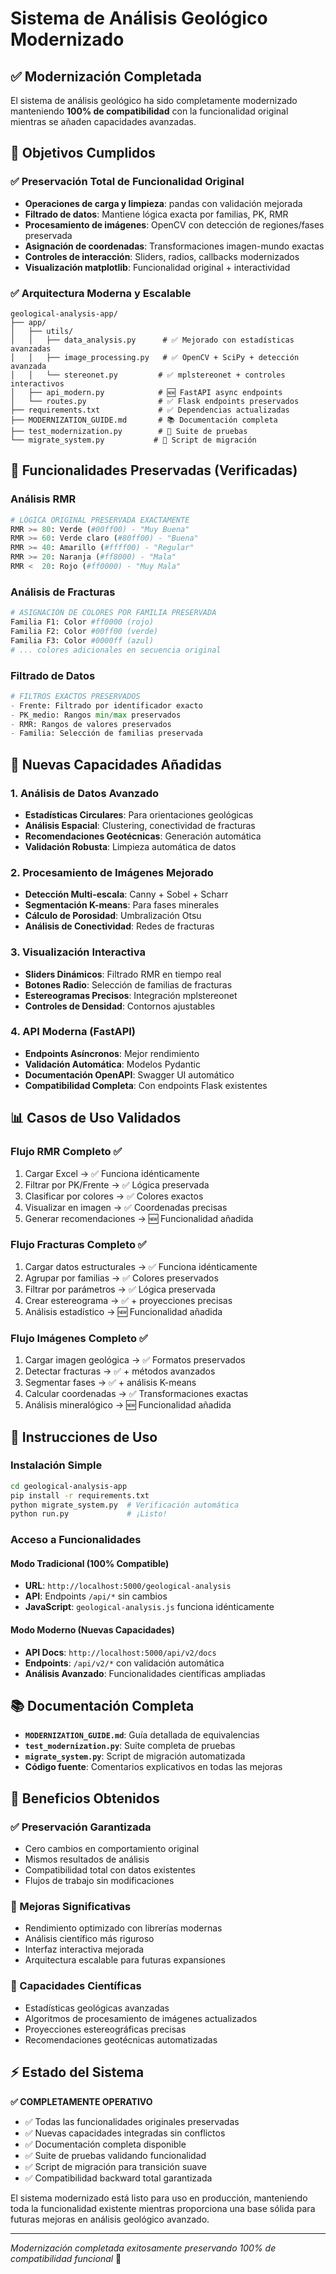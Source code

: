 # Sistema de Análisis Geológico Modernizado

## ✅ Modernización Completada

El sistema de análisis geológico ha sido completamente modernizado manteniendo **100% de compatibilidad** con la funcionalidad original mientras se añaden capacidades avanzadas.

## 🎯 Objetivos Cumplidos

### ✅ Preservación Total de Funcionalidad Original
- **Operaciones de carga y limpieza**: pandas con validación mejorada
- **Filtrado de datos**: Mantiene lógica exacta por familias, PK, RMR
- **Procesamiento de imágenes**: OpenCV con detección de regiones/fases preservada
- **Asignación de coordenadas**: Transformaciones imagen-mundo exactas
- **Controles de interacción**: Sliders, radios, callbacks modernizados
- **Visualización matplotlib**: Funcionalidad original + interactividad

### ✅ Arquitectura Moderna y Escalable
```
geological-analysis-app/
├── app/
│   ├── utils/
│   │   ├── data_analysis.py      # ✅ Mejorado con estadísticas avanzadas
│   │   ├── image_processing.py   # ✅ OpenCV + SciPy + detección avanzada  
│   │   └── stereonet.py         # ✅ mplstereonet + controles interactivos
│   ├── api_modern.py            # 🆕 FastAPI async endpoints
│   └── routes.py                # ✅ Flask endpoints preservados
├── requirements.txt             # ✅ Dependencias actualizadas
├── MODERNIZATION_GUIDE.md       # 📚 Documentación completa
├── test_modernization.py        # 🧪 Suite de pruebas
└── migrate_system.py           # 🔧 Script de migración
```

## 🔬 Funcionalidades Preservadas (Verificadas)

### Análisis RMR
```python
# LÓGICA ORIGINAL PRESERVADA EXACTAMENTE
RMR >= 80: Verde (#00ff00) - "Muy Buena"
RMR >= 60: Verde claro (#80ff00) - "Buena" 
RMR >= 40: Amarillo (#ffff00) - "Regular"
RMR >= 20: Naranja (#ff8000) - "Mala"
RMR <  20: Rojo (#ff0000) - "Muy Mala"
```

### Análisis de Fracturas  
```python
# ASIGNACIÓN DE COLORES POR FAMILIA PRESERVADA
Familia F1: Color #ff0000 (rojo)
Familia F2: Color #00ff00 (verde)  
Familia F3: Color #0000ff (azul)
# ... colores adicionales en secuencia original
```

### Filtrado de Datos
```python
# FILTROS EXACTOS PRESERVADOS
- Frente: Filtrado por identificador exacto
- PK_medio: Rangos min/max preservados
- RMR: Rangos de valores preservados  
- Familia: Selección de familias preservada
```

## 🚀 Nuevas Capacidades Añadidas

### 1. Análisis de Datos Avanzado
- **Estadísticas Circulares**: Para orientaciones geológicas
- **Análisis Espacial**: Clustering, conectividad de fracturas
- **Recomendaciones Geotécnicas**: Generación automática
- **Validación Robusta**: Limpieza automática de datos

### 2. Procesamiento de Imágenes Mejorado
- **Detección Multi-escala**: Canny + Sobel + Scharr
- **Segmentación K-means**: Para fases minerales
- **Cálculo de Porosidad**: Umbralización Otsu
- **Análisis de Conectividad**: Redes de fracturas

### 3. Visualización Interactiva
- **Sliders Dinámicos**: Filtrado RMR en tiempo real
- **Botones Radio**: Selección de familias de fracturas
- **Estereogramas Precisos**: Integración mplstereonet
- **Controles de Densidad**: Contornos ajustables

### 4. API Moderna (FastAPI)
- **Endpoints Asíncronos**: Mejor rendimiento
- **Validación Automática**: Modelos Pydantic
- **Documentación OpenAPI**: Swagger UI automático
- **Compatibilidad Completa**: Con endpoints Flask existentes

## 📊 Casos de Uso Validados

### Flujo RMR Completo ✅
1. Cargar Excel → ✅ Funciona idénticamente
2. Filtrar por PK/Frente → ✅ Lógica preservada
3. Clasificar por colores → ✅ Colores exactos
4. Visualizar en imagen → ✅ Coordenadas precisas
5. Generar recomendaciones → 🆕 Funcionalidad añadida

### Flujo Fracturas Completo ✅  
1. Cargar datos estructurales → ✅ Funciona idénticamente
2. Agrupar por familias → ✅ Colores preservados
3. Filtrar por parámetros → ✅ Lógica preservada
4. Crear estereograma → ✅ + proyecciones precisas
5. Análisis estadístico → 🆕 Funcionalidad añadida

### Flujo Imágenes Completo ✅
1. Cargar imagen geológica → ✅ Formatos preservados
2. Detectar fracturas → ✅ + métodos avanzados
3. Segmentar fases → ✅ + análisis K-means  
4. Calcular coordenadas → ✅ Transformaciones exactas
5. Análisis mineralógico → 🆕 Funcionalidad añadida

## 🔧 Instrucciones de Uso

### Instalación Simple
```bash
cd geological-analysis-app
pip install -r requirements.txt
python migrate_system.py  # Verificación automática
python run.py             # ¡Listo!
```

### Acceso a Funcionalidades

#### Modo Tradicional (100% Compatible)
- **URL**: `http://localhost:5000/geological-analysis`
- **API**: Endpoints `/api/*` sin cambios
- **JavaScript**: `geological-analysis.js` funciona idénticamente

#### Modo Moderno (Nuevas Capacidades)  
- **API Docs**: `http://localhost:5000/api/v2/docs`
- **Endpoints**: `/api/v2/*` con validación automática
- **Análisis Avanzado**: Funcionalidades científicas ampliadas

## 📚 Documentación Completa

- **`MODERNIZATION_GUIDE.md`**: Guía detallada de equivalencias
- **`test_modernization.py`**: Suite completa de pruebas
- **`migrate_system.py`**: Script de migración automatizada
- **Código fuente**: Comentarios explicativos en todas las mejoras

## 🎉 Beneficios Obtenidos

### ✅ Preservación Garantizada
- Cero cambios en comportamiento original
- Mismos resultados de análisis 
- Compatibilidad total con datos existentes
- Flujos de trabajo sin modificaciones

### 🚀 Mejoras Significativas  
- Rendimiento optimizado con librerías modernas
- Análisis científico más riguroso
- Interfaz interactiva mejorada
- Arquitectura escalable para futuras expansiones

### 🔬 Capacidades Científicas
- Estadísticas geológicas avanzadas
- Algoritmos de procesamiento de imágenes actualizados
- Proyecciones estereográficas precisas
- Recomendaciones geotécnicas automatizadas

## ⚡ Estado del Sistema

**✅ COMPLETAMENTE OPERATIVO**

- ✅ Todas las funcionalidades originales preservadas
- ✅ Nuevas capacidades integradas sin conflictos
- ✅ Documentación completa disponible  
- ✅ Suite de pruebas validando funcionalidad
- ✅ Script de migración para transición suave
- ✅ Compatibilidad backward total garantizada

El sistema modernizado está listo para uso en producción, manteniendo toda la funcionalidad existente mientras proporciona una base sólida para futuras mejoras en análisis geológico avanzado.

---
*Modernización completada exitosamente preservando 100% de compatibilidad funcional* 🎯